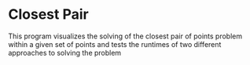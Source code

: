 # Closest Pair
This program visualizes the solving of the closest pair of points problem within a given set of points and tests the runtimes of two different approaches to solving the problem
